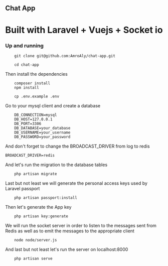 ## Chat App

# Built with Laravel + Vuejs + Socket io

### Up and running


```
    git clone git@github.com:AmroAly/chat-app.git
```

```
    cd chat-app
```

Then install the dependencies

```
    composer install
    npm install
```

```
    cp .env.example .env
```
Go to your mysql client and create a database
```
    DB_CONNECTION=mysql
    DB_HOST=127.0.0.1
    DB_PORT=3306
    DB_DATABASE=your_database
    DB_USERNAME=your_username
    DB_PASSWORD=your_password

```

And don't forget to change the BROADCAST_DRIVER from log to redis

```
BROADCAST_DRIVER=redis
```

And let's run the migration to the database tables

```
    php artisan migrate
```

Last but not least we will generate the personal access keys used by Laravel passport

```
    php artisan passport:install
```

Then let's generate the App key

```
    php artisan key:generate 
```

We will run the socket server in order to listen to the messages sent from Redis as well as to emit the messages to the appropriate client 

```
    node node/server.js
```

And last but not least let's run the server on localhost:8000

```
    php artisan serve
```